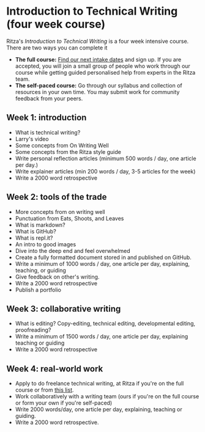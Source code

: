 # Introduction to Technical Writing (four week course)

Ritza's *Introduction to Technical Writing* is a four week intensive course. There are two ways you can complete it

* **The full course:** [Find our next intake dates](#) and sign up. If you are accepted, you will join a small group of people who work through our course while getting guided personalised help from experts in the Ritza team.
* **The self-paced course:** Go through our syllabus and collection of resources in your own time. You may submit work for community feedback from your peers.

## Week 1: introduction
- What is technical writing?
- Larry's video
- Some concepts from On Writing Well
- Some concepts from the Ritza style guide
- Write personal reflection articles (minimum 500 words / day, one article per day.)
- Write explainer articles (min 200 words / day, 3-5 articles for the week)
- Write a 2000 word retrospective

## Week 2: tools of the trade
- More concepts from on writing well
- Punctuation from Eats, Shoots, and Leaves
- What is markdown?
- What is GitHub?
- What is repl.it?
- An intro to good images
- Dive into the deep end and feel overwhelmed
- Create a fully formatted document stored in and published on GitHub.
- Write a minimum of 1000 words / day, one article per day, explaining, teaching, or guiding
- Give feedback on other's writing.
- Write a 2000 word retrospective
- Publish a portfolio

## Week 3: collaborative writing
- What is editing? Copy-editing, technical editing, developmental editing, proofreading?
- Write a minimum of 1500 words / day, one article per day, explaining teaching or guiding
- Write a 2000 word retrospective

## Week 4: real-world work
- Apply to do freelance technical writing, at Ritza if you're on the full course or from [this list](https://github.com/sixhobbits/technical-writing/blob/master/write-for-us.md).
- Work collaboratively with a writing team (ours if you're on the full course or form your own if you're self-paced)
- Write 2000 words/day, one article per day, explaining, teaching or guiding.
- Write a 2000 word retrospective.
